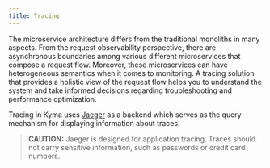 ```yaml
---
title: Tracing
---
```


The microservice architecture differs from the traditional monoliths in many aspects. From the request observability perspective, there are asynchronous boundaries among various different microservices that compose a request flow. Moreover, these microservices can have heterogeneous semantics when it comes to monitoring. A tracing solution that provides a holistic view of the request flow helps you to understand the system and take informed decisions regarding troubleshooting and performance optimization.

Tracing in Kyma uses [Jaeger](https://www.jaegertracing.io/docs/) as a backend which serves as the query mechanism for displaying information about traces.

>**CAUTION:** Jaeger is designed for application tracing. Traces should not carry sensitive information, such as passwords or credit card numbers.
